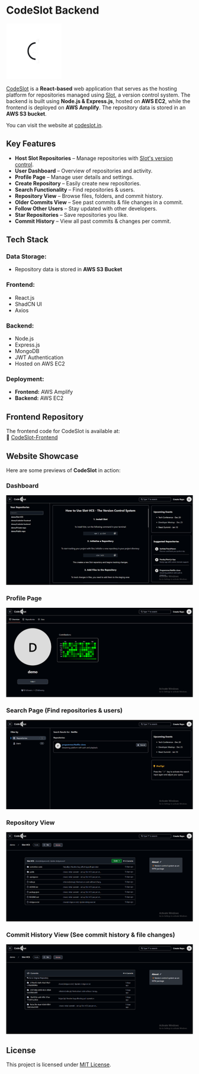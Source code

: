 # **CodeSlot Backend**  

<img src="public/Codeslot-logo.png" alt="Codeslot-logo" width="150" height="150"/>

 [CodeSlot](https://codeslot.in) is a **React-based** web application that serves as the hosting platform for repositories managed using [Slot](https://github.com/hisarthak/slot), a version control system. The backend is built using **Node.js & Express.js**, hosted on **AWS EC2**, while the frontend is deployed on **AWS Amplify**. The repository data is stored in an **AWS S3 bucket**.

You can visit the website at [codeslot.in](https://codeslot.in). 

## **Key Features**  
- **Host Slot Repositories** – Manage repositories with [Slot's version control](https://github.com/hisarthak/slot).  
- **User Dashboard** – Overview of repositories and activity.  
- **Profile Page** – Manage user details and settings.  
- **Create Repository** – Easily create new repositories.  
- **Search Functionality** – Find repositories & users.  
- **Repository View** – Browse files, folders, and commit history.  
- **Older Commits View** – See past commits & file changes in a commit.  
- **Follow Other Users** – Stay updated with other developers.  
- **Star Repositories** – Save repositories you like.  
- **Commit History** – View all past commits & changes per commit.  

## **Tech Stack** 

### **Data Storage:**  
- Repository data is stored in **AWS S3 Bucket**  

### **Frontend:**  
- React.js    
- ShadCN UI  
- Axios  

### **Backend:**  
- Node.js  
- Express.js  
- MongoDB  
- JWT Authentication  
- Hosted on AWS EC2  

### **Deployment:**  
- **Frontend:** AWS Amplify  
- **Backend:** AWS EC2

## **Frontend Repository**  
The frontend code for CodeSlot is available at:  
🔗 [CodeSlot-Frontend](https://github.com/hisarthak/codeslot-frontend)

## **Website Showcase**  
Here are some previews of **CodeSlot** in action:  

### **Dashboard**  
![Dashboard](public/dashboard.png)  

### **Profile Page**  
![Profile Page](public/profile.png)  

### **Search Page** (Find repositories & users)  
![Search Page](public/search.png)  

### **Repository View**  
![Repository View](public/repository.png)  

### **Commit History View** (See commit history & file changes)  
![Older Commits](public/commits.png)  

##  License  
This project is licensed under [MIT License](LICENSE.txt).  
